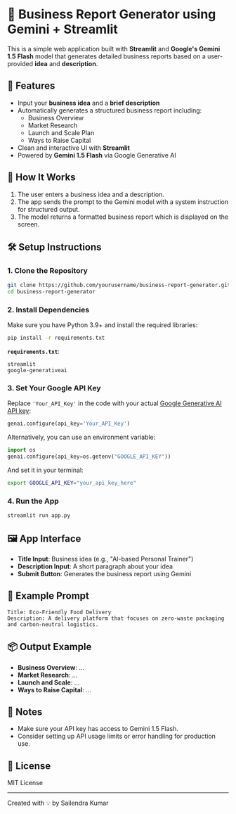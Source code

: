 # 💼 Business Report Generator using Gemini + Streamlit

This is a simple web application built with **Streamlit** and **Google's Gemini 1.5 Flash** model that generates detailed business reports based on a user-provided **idea** and **description**.

## 🚀 Features

- Input your **business idea** and a **brief description**
- Automatically generates a structured business report including:
  - Business Overview
  - Market Research
  - Launch and Scale Plan
  - Ways to Raise Capital
- Clean and interactive UI with **Streamlit**
- Powered by **Gemini 1.5 Flash** via Google Generative AI

## 🧠 How It Works

1. The user enters a business idea and a description.
2. The app sends the prompt to the Gemini model with a system instruction for structured output.
3. The model returns a formatted business report which is displayed on the screen.

## 🛠️ Setup Instructions

### 1. Clone the Repository

```bash
git clone https://github.com/yourusername/business-report-generator.git
cd business-report-generator
```

### 2. Install Dependencies

Make sure you have Python 3.9+ and install the required libraries:

```bash
pip install -r requirements.txt
```

**`requirements.txt`**:

```
streamlit
google-generativeai
```

### 3. Set Your Google API Key

Replace `'Your_API_Key'` in the code with your actual [Google Generative AI API key](https://makersuite.google.com/app/apikey):

```python
genai.configure(api_key='Your_API_Key')
```

Alternatively, you can use an environment variable:

```python
import os
genai.configure(api_key=os.getenv("GOOGLE_API_KEY"))
```

And set it in your terminal:

```bash
export GOOGLE_API_KEY="your_api_key_here"
```

### 4. Run the App

```bash
streamlit run app.py
```

## 🖼️ App Interface

- **Title Input**: Business idea (e.g., "AI-based Personal Trainer")
- **Description Input**: A short paragraph about your idea
- **Submit Button**: Generates the business report using Gemini

## 📄 Example Prompt

```
Title: Eco-Friendly Food Delivery
Description: A delivery platform that focuses on zero-waste packaging and carbon-neutral logistics.
```

## 📦 Output Example

- **Business Overview**: ...
- **Market Research**: ...
- **Launch and Scale**: ...
- **Ways to Raise Capital**: ...

## 📌 Notes

- Make sure your API key has access to Gemini 1.5 Flash.
- Consider setting up API usage limits or error handling for production use.

## 📃 License

MIT License

---

Created with 💡 by Sailendra Kumar
